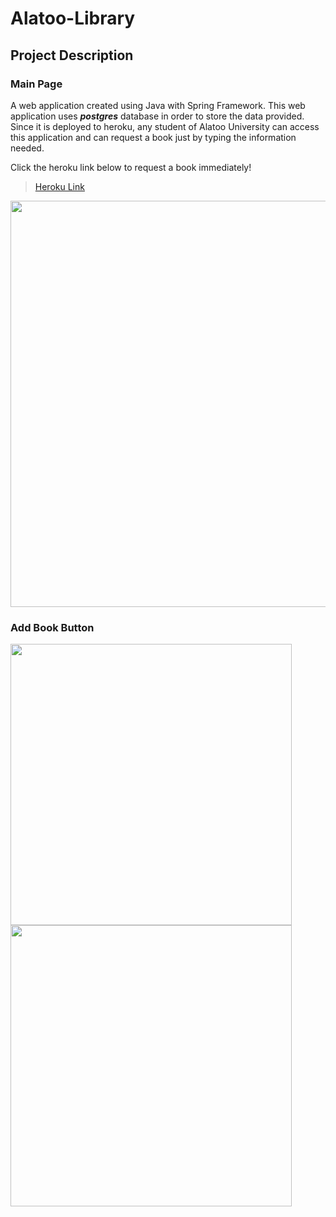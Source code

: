 # Alatoo-Library

## Project Description

### Main Page

A web application created using Java with Spring Framework. This web application uses ***postgres*** database in order to store the data provided. Since it is deployed to heroku, any student of Alatoo University can access this application and can request a book just by typing the information needed.

Click the heroku link below to request a book immediately!
> [Heroku Link](https://alatoo-library.herokuapp.com/)


<img src="https://user-images.githubusercontent.com/96903120/162615076-f86a9b09-713f-4917-b0b4-1915630caf53.jpg" width="650">

### Add Book Button

<img src="https://user-images.githubusercontent.com/96903120/162615082-28a0750e-31da-41bd-a211-4247a3ef3ada.jpg" width="450"> <img src="https://user-images.githubusercontent.com/96903120/162615079-6d1d3826-b44a-4118-8f80-1f76fc91f800.jpg" width="450">




